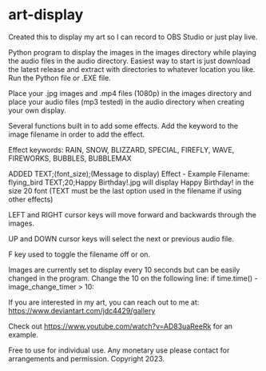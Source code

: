 # art-display

Created this to display my art so I can record to OBS Studio or just play live.

Python program to display the images in the images directory while playing the audio files in the audio directory.
Easiest way to start is just download the latest release and extract with directories to whatever location you like. Run the Python file or .EXE file.

Place your .jpg images and .mp4 files (1080p) in the images directory and place your audio files (mp3 tested) in the audio directory when creating your own display.

Several functions built in to add some effects. Add the keyword to the image filename in order to add the effect.

Effect keywords: RAIN, SNOW, BLIZZARD, SPECIAL, FIREFLY, WAVE, FIREWORKS, BUBBLES, BUBBLEMAX

ADDED TEXT;(font_size);(Message to display) Effect - Example Filename: flying_bird TEXT;20;Happy Birthday!.jpg will display Happy Birthday! in the size 20 font
(TEXT must be the last option used in the filename if using other effects)

LEFT and RIGHT cursor keys will move forward and backwards through the images.

UP and DOWN cursor keys will select the next or previous audio file.

F key used to toggle the filename off or on.

Images are currently set to display every 10 seconds but can be easily changed in the program. Change the 10 on the following line: if time.time() - image_change_timer > 10:

If you are interested in my art, you can reach out to me at: https://www.deviantart.com/jdc4429/gallery

Check out https://www.youtube.com/watch?v=AD83uaReeRk for an example.

Free to use for individual use.  Any monetary use please contact for arrangements and permission. Copyright 2023.
